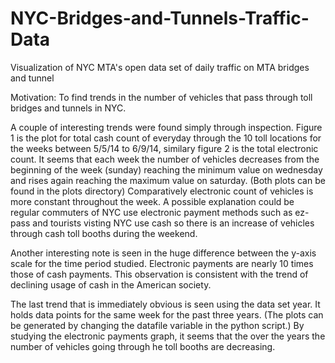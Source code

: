 NYC-Bridges-and-Tunnels-Traffic-Data
====================================

Visualization of NYC MTA's open data set of daily traffic on MTA bridges and tunnel

Motivation: To find trends in the number of vehicles that pass through toll bridges and tunnels in NYC.


  A couple of interesting trends were found simply through inspection. Figure 1 is the plot for total cash count of everyday through the 10 toll locations for the weeks between 5/5/14 to 6/9/14, similary figure 2 is the total electronic count. It seems that each week the number of vehicles decreases from the beginning of the week (sunday) reaching the minimum value on wednesday and rises again reaching the maximum value on saturday. (Both plots can be found in the plots directory) Comparatively electronic count of vehicles is more constant throughout the week. A possible explanation could be regular commuters of NYC use electronic payment methods such as ez-pass and tourists visting NYC use cash so there is an increase of vehicles through cash toll booths during the weekend. 

<!--Figure 1:
![Alt text](/Plots/Cash Count for Weeks 5-5-14 to 6-9-14.png "Cash Count for Weeks 5-5-14 to 6-9-14") -->

<!--Figure 2:
![Alt text](/Plots/Electronic Count for Weeks 5-5-14 to 6-9-14.png "Electronic Count for Weeks 5-5-14 to 6-9-14")  -->
  
  Another interesting note is seen in the huge difference between the y-axis scale for the time period studied. Electronic payments are nearly 10 times those of cash payments. This observation is consistent with the trend of declining usage of cash in the American society. 
   
  The last trend that is immediately obvious is seen using the data set year. It holds data points for the same week for the past three years. (The plots can be generated by changing the datafile variable in the python script.) By studying the electronic payments graph, it seems that the over the years the number of vehicles going through he toll booths are decreasing. 

